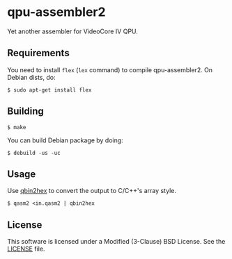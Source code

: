 # qpu-assembler2

Yet another assembler for VideoCore IV QPU.


## Requirements

You need to install `flex` (`lex` command) to compile qpu-assembler2.
On Debian dists, do:

```
$ sudo apt-get install flex
```


## Building

```
$ make
```

You can build Debian package by doing:

```
$ debuild -us -uc
```


## Usage

Use [qbin2hex](https://github.com/Terminus-IMRC/qpu-bin-to-hex) to convert the output to C/C++'s array style.

```
$ qasm2 <in.qasm2 | qbin2hex
```


## License

This software is licensed under a Modified (3-Clause) BSD License.
See the [LICENSE](LICENSE) file.
